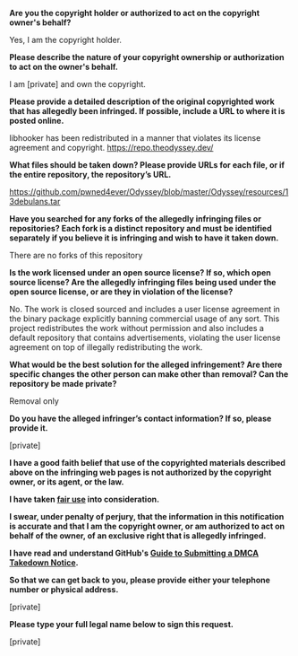 **Are you the copyright holder or authorized to act on the copyright owner's behalf?**

Yes, I am the copyright holder.

**Please describe the nature of your copyright ownership or authorization to act on the owner's behalf.**

I am [private] and own the copyright.

**Please provide a detailed description of the original copyrighted work that has allegedly been infringed. If possible, include a URL to where it is posted online.**

libhooker has been redistributed in a manner that violates its license agreement and copyright. https://repo.theodyssey.dev/

**What files should be taken down? Please provide URLs for each file, or if the entire repository, the repository’s URL.**

https://github.com/pwned4ever/Odyssey/blob/master/Odyssey/resources/13debulans.tar

**Have you searched for any forks of the allegedly infringing files or repositories? Each fork is a distinct repository and must be identified separately if you believe it is infringing and wish to have it taken down.**

There are no forks of this repository

**Is the work licensed under an open source license? If so, which open source license? Are the allegedly infringing files being used under the open source license, or are they in violation of the license?**

No. The work is closed sourced and includes a user license agreement in the binary package explicitly banning commercial usage of any sort. This project redistributes the work without permission and also includes a default repository that contains advertisements, violating the user license agreement on top of illegally redistributing the work.

**What would be the best solution for the alleged infringement? Are there specific changes the other person can make other than removal? Can the repository be made private?**

Removal only

**Do you have the alleged infringer’s contact information? If so, please provide it.**

[private]

**I have a good faith belief that use of the copyrighted materials described above on the infringing web pages is not authorized by the copyright owner, or its agent, or the law.**

**I have taken <a href="https://www.lumendatabase.org/topics/22">fair use</a> into consideration.**

**I swear, under penalty of perjury, that the information in this notification is accurate and that I am the copyright owner, or am authorized to act on behalf of the owner, of an exclusive right that is allegedly infringed.**

**I have read and understand GitHub's <a href="https://docs.github.com/articles/guide-to-submitting-a-dmca-takedown-notice/">Guide to Submitting a DMCA Takedown Notice</a>.**

**So that we can get back to you, please provide either your telephone number or physical address.**

[private]

**Please type your full legal name below to sign this request.**

[private]
